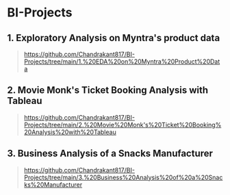 # BI-Projects

## 1. Exploratory Analysis on Myntra's product data
> https://github.com/Chandrakant817/BI-Projects/tree/main/1.%20EDA%20on%20Myntra%20Product%20Data

## 2. Movie Monk's Ticket Booking Analysis with Tableau
> https://github.com/Chandrakant817/BI-Projects/tree/main/2.%20Movie%20Monk's%20Ticket%20Booking%20Analysis%20with%20Tableau

## 3. Business Analysis of a Snacks Manufacturer
> https://github.com/Chandrakant817/BI-Projects/tree/main/3.%20Business%20Analysis%20of%20a%20Snacks%20Manufacturer
